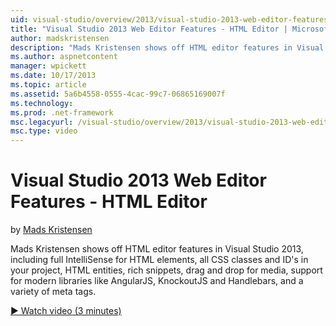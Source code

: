 ```yaml
---
uid: visual-studio/overview/2013/visual-studio-2013-web-editor-features-html-editor
title: "Visual Studio 2013 Web Editor Features - HTML Editor | Microsoft Docs"
author: madskristensen
description: "Mads Kristensen shows off HTML editor features in Visual Studio 2013, including full IntelliSense for HTML elements, all CSS classes and ID's in your project..."
ms.author: aspnetcontent
manager: wpickett
ms.date: 10/17/2013
ms.topic: article
ms.assetid: 5a6b4558-0555-4cac-99c7-06865169007f
ms.technology: 
ms.prod: .net-framework
msc.legacyurl: /visual-studio/overview/2013/visual-studio-2013-web-editor-features-html-editor
msc.type: video
---
```

Visual Studio 2013 Web Editor Features - HTML Editor
====================
by [Mads Kristensen](https://github.com/madskristensen)

Mads Kristensen shows off HTML editor features in Visual Studio 2013, including full IntelliSense for HTML elements, all CSS classes and ID's in your project, HTML entities, rich snippets, drag and drop for media, support for modern libraries like AngularJS, KnockoutJS and Handlebars, and a variety of meta tags.

[&#9654; Watch video (3 minutes)](https://channel9.msdn.com/Blogs/ASP-NET-Site-Videos/visual-studio-2013-web-editor-features-html-editor)